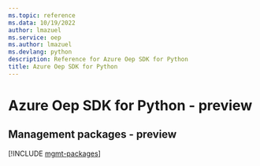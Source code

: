 ```yaml
---
ms.topic: reference
ms.data: 10/19/2022
author: lmazuel
ms.service: oep
ms.author: lmazuel
ms.devlang: python
description: Reference for Azure Oep SDK for Python
title: Azure Oep SDK for Python
---
```

# Azure Oep SDK for Python - preview

## Management packages - preview
[!INCLUDE [mgmt-packages](oep-mgmt-index.md)]